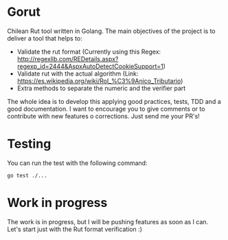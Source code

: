 # Gorut
Chilean Rut tool written in Golang. The main objectives of the project is to deliver a tool that helps to:

- Validate the rut format (Currently using this Regex: http://regexlib.com/REDetails.aspx?regexp_id=2444&AspxAutoDetectCookieSupport=1)
- Validate rut with the actual algorithm (Link: https://es.wikipedia.org/wiki/Rol_%C3%9Anico_Tributario)
- Extra methods to separate the numeric and the verifier part

The whole idea is to develop this applying good practices, tests, TDD and a good documentation. I want to encourage you to give comments or to contribute with new features o corrections. Just send me your PR's!

# Testing
You can run the test with the following command: 
```shell
go test ./...
```

# Work in progress
The work is in progress, but I will be pushing features as soon as I can. Let's start just with the Rut format verification :)
